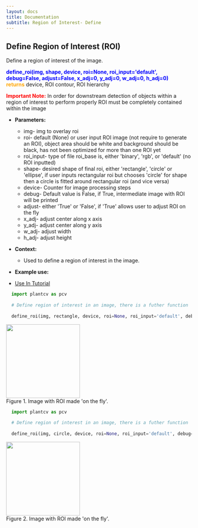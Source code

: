 ```yaml
---
layout: docs
title: Documentation
subtitle: Region of Interest- Define
---
```


## Define Region of Interest (ROI)

Define a region of interest of the image.

<font color='blue'><b>define\_roi(img, shape, device, roi=None, roi\_input='default', debug=False, adjust=False, x\_adj=0, y\_adj=0, w\_adj=0, h\_adj=0)</b></font><br>
<font color='orange'><b>returns</b></font> device, ROI contour, ROI hierarchy<br>

<font color='red'><b> Important Note:</b></font> In order for downstream detection of objects within a region of interest to perform properly ROI must be completely contained within the image<br>

- **Parameters:**   
  - img- img to overlay roi 
  - roi- default (None) or user input ROI image (not require to generate an ROI), object area should be white and background should be black, has not been optimized for more than one ROI yet
  - roi_input- type of file roi_base is, either 'binary', 'rgb', or 'default' (no ROI inputted)
  - shape- desired shape of final roi, either 'rectangle', 'circle' or 'ellipse', if  user inputs rectangular roi but chooses 'circle' for shape then a circle is fitted around rectangular roi (and vice versa)
  - device- Counter for image processing steps
  - debug- Default value is False, if True, intermediate image with ROI will be printed 
  - adjust- either 'True' or 'False', if 'True' allows user to adjust ROI on the fly
  - x_adj- adjust center along x axis
  - y_adj- adjust center along y axis
  - w_adj- adjust width
  - h_adj- adjust height

- **Context:**  
  - Used to define a region of interest in the image.

- **Example use:**  

 - [Use In Tutorial]()
 
  ```python
    import plantcv as pcv
    
    # Define region of interest in an image, there is a futher function 'ROI Objects' that allows the user to define if you want to include objects partially inside ROI or if you want to do cut objects to ROI.
    
    define_roi(img, rectangle, device, roi=None, roi_input='default', debug=True, adjust=True, x_adj=0, y_adj=0, w_adj=0, h_adj=-925 )

  ```
  <a href="{{site.baseurl}}/img/documentation_images/roi/21_roi.png" target="_blank">
  <img src="{{site.baseurl}}/img/documentation_images/roi/21_roi.png" width="200"></a><br>
  Figure 1. Image with ROI made 'on the fly'. 
 
  ```python
    import plantcv as pcv
    
    # Define region of interest in an image, there is a futher function 'ROI Objects' that allows the user to define if you want to include objects partially inside ROI or if you want to do cut objects to ROI.
    
    define_roi(img, circle, device, roi=None, roi_input='default', debug=True, adjust=True, x_adj=0, y_adj=0, w_adj=0, h_adj=-925 )

  ```
  <a href="{{site.baseurl}}/img/documentation_images/roi/21_roi1.png" target="_blank">
  <img src="{{site.baseurl}}/img/documentation_images/roi/21_roi1.png" width="200"></a><br>
  Figure 2. Image with ROI made 'on the fly'. 

 
